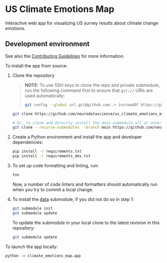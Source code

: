 # US Climate Emotions Map
Interactive web app for visualizing US survey results about climate change emotions.


## Development environment

See also the [Contributing Guidelines](CONTRIBUTING.md) for more information.

To install the app from source:

1. Clone the repository

    > **NOTE:** To use SSH keys to clone the repo and private submodule,
    > run the following command first to ensure that `git://` URls are used automatically:
    > ```bash
    > git config --global url.git@github.com:.> insteadOf https://github.com/
    > ```

    ```bash
    git clone https://github.com/neurodatascience/us_climate_emotions_map.git

    # Or, to clone and directly install the data submodule all at once:
    git clone --recurse-submodules --branch main https://github.com/neurodatascience/us_climate_emotions_map.git
    ```

2. Create a Python environment and install the app and developer dependencies:

    ```bash
    pip install -r requirements.txt
    pip install -r requirements_dev.txt
    ```

2. To set up code formatting and linting, run:
    ```bash
    tox
    ```
    Now, a number of code linters and formatters should automatically run when you try to commit a local change.

3. To install the [data](https://github.com/neurodatascience/us_climate_emotions_data) submodule, if you did not do so in step 1:
    ```bash
    git submodule init
    git submodule update
    ```

    To update the submodule in your local clone to the latest revision in this repository:
    ```bash
    git submodule update
    ```

To launch the app locally:
```bash
python -m climate_emotions_map.app
```
